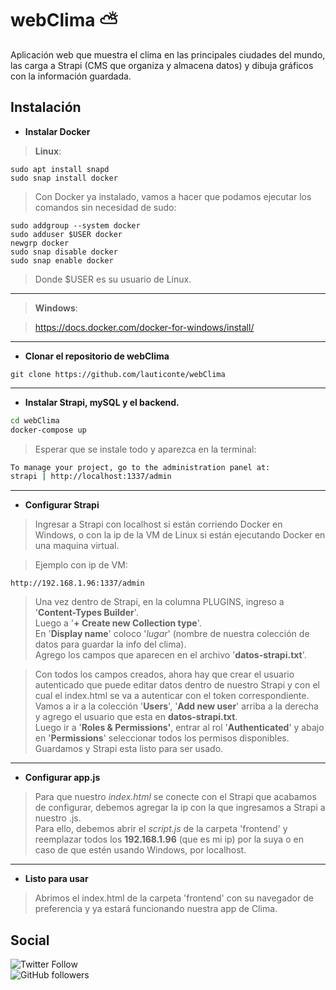 
# webClima ⛅
Aplicación web que muestra el clima en las principales ciudades del mundo, las carga a Strapi (CMS que organiza y almacena datos) y dibuja gráficos con la información guardada.
## Instalación 


- **Instalar Docker**
> **Linux**:
```
sudo apt install snapd
sudo snap install docker
```
> Con Docker ya instalado, vamos a hacer que podamos ejecutar los comandos sin necesidad de sudo:
```
sudo addgroup --system docker
sudo adduser $USER docker
newgrp docker
sudo snap disable docker
sudo snap enable docker
```
> Donde $USER es su usuario de Linux.
<hr>

> **Windows**:  

> https://docs.docker.com/docker-for-windows/install/

<hr>

- **Clonar el repositorio de webClima**
```
git clone https://github.com/lauticonte/webClima
```
<hr>

- **Instalar Strapi, mySQL y el backend.**
```bash 
cd webClima
docker-compose up
```
>Esperar que se instale todo y aparezca en la terminal:
```bash
To manage your project, go to the administration panel at:
strapi | http://localhost:1337/admin
```
<hr>

- **Configurar Strapi**
>Ingresar a Strapi con localhost si están corriendo Docker en Windows, o con la ip de la VM de Linux si están ejecutando Docker en una maquina virtual.

> Ejemplo con ip de VM:
```
http://192.168.1.96:1337/admin
```
>Una vez dentro de Strapi, en la columna PLUGINS, ingreso a '**Content-Types Builder**'.  
Luego a '**+ Create new Collection type**'.  
En '**Display name**' coloco '*lugar*' (nombre de nuestra colección de datos para guardar la info del clima).  
Agrego los campos que aparecen en el archivo '**datos-strapi.txt**'.

>Con todos los campos creados, ahora hay que crear el usuario autenticado que puede editar datos dentro de nuestro Strapi y con el cual el index.html se va a autenticar con el token correspondiente.  
Vamos a ir a la colección '**Users**', '**Add new user**' arriba a la derecha y agrego el usuario que esta en **datos-strapi.txt**.  
Luego ir a '**Roles & Permissions'**, entrar al rol '**Authenticated**' y abajo en '**Permissions**' seleccionar todos los permisos disponibles. Guardamos y Strapi esta listo para ser usado.
<hr>


- **Configurar app.js**
>Para que nuestro *index.html* se conecte con el Strapi que acabamos de configurar, debemos agregar la ip con la que ingresamos a Strapi a nuestro .js.  
Para ello, debemos abrir el *script.js* de la carpeta 'frontend' y reemplazar todos los **192.168.1.96** (que es mi ip) por la suya o en caso de que estén usando Windows, por localhost.
<hr>


- **Listo para usar** 
>Abrimos el index.html de la carpeta 'frontend' con su navegador de preferencia y ya estará funcionando nuestra app de Clima.

 ## Social
![Twitter Follow](https://img.shields.io/twitter/follow/lauticonte?style=social)  
 ![GitHub followers](https://img.shields.io/github/followers/lauticonte?style=social)



